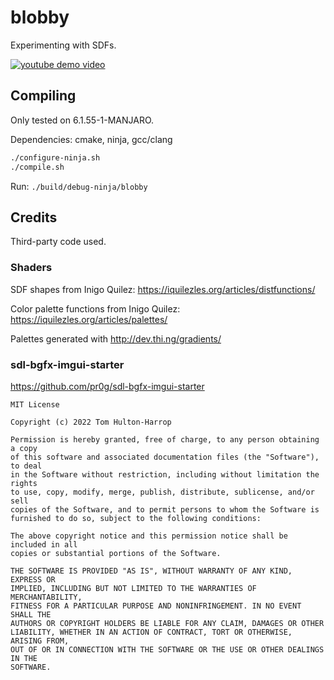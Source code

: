 # blobby

Experimenting with SDFs.

[![youtube demo video](http://img.youtube.com/vi/iAyRDgh6Sdw/0.jpg)](https://www.youtube.com/watch?v=iAyRDgh6Sdw)

## Compiling

Only tested on 6.1.55-1-MANJARO.

Dependencies: cmake, ninja, gcc/clang

```sh
./configure-ninja.sh
./compile.sh
```

Run: `./build/debug-ninja/blobby`

## Credits

Third-party code used.

### Shaders

SDF shapes from Inigo Quilez: https://iquilezles.org/articles/distfunctions/

Color palette functions from Inigo Quilez: https://iquilezles.org/articles/palettes/

Palettes generated with http://dev.thi.ng/gradients/

### sdl-bgfx-imgui-starter

https://github.com/pr0g/sdl-bgfx-imgui-starter

```
MIT License

Copyright (c) 2022 Tom Hulton-Harrop

Permission is hereby granted, free of charge, to any person obtaining a copy
of this software and associated documentation files (the "Software"), to deal
in the Software without restriction, including without limitation the rights
to use, copy, modify, merge, publish, distribute, sublicense, and/or sell
copies of the Software, and to permit persons to whom the Software is
furnished to do so, subject to the following conditions:

The above copyright notice and this permission notice shall be included in all
copies or substantial portions of the Software.

THE SOFTWARE IS PROVIDED "AS IS", WITHOUT WARRANTY OF ANY KIND, EXPRESS OR
IMPLIED, INCLUDING BUT NOT LIMITED TO THE WARRANTIES OF MERCHANTABILITY,
FITNESS FOR A PARTICULAR PURPOSE AND NONINFRINGEMENT. IN NO EVENT SHALL THE
AUTHORS OR COPYRIGHT HOLDERS BE LIABLE FOR ANY CLAIM, DAMAGES OR OTHER
LIABILITY, WHETHER IN AN ACTION OF CONTRACT, TORT OR OTHERWISE, ARISING FROM,
OUT OF OR IN CONNECTION WITH THE SOFTWARE OR THE USE OR OTHER DEALINGS IN THE
SOFTWARE.
```